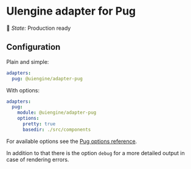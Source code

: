 # UIengine adapter for Pug

🚦 *State:* Production ready

## Configuration

Plain and simple:

```yaml
adapters:
  pug: @uiengine/adapter-pug
```

With options:

```yaml
adapters:
  pug:
    module: @uiengine/adapter-pug
    options:
      pretty: true
      basedir: ./src/components
```

For available options see the [Pug options reference](https://pugjs.org/api/reference.html#options).

In addition to that there is the option `debug` for a more detailed output in case of rendering errors.
